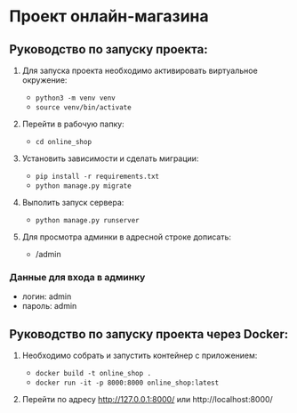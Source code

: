 # Проект онлайн-магазина

## Руководство по запуску проекта:

1) Для запуска проекта необходимо активировать виртуальное окружение:
   - `python3 -m venv venv`
   - `source venv/bin/activate`  

2) Перейти в рабочую папку:
   - `cd online_shop` 

3) Установить зависимости и сделать миграции: 
   - `pip install -r requirements.txt`
   - `python manage.py migrate`

4) Выполить запуск сервера: 
   - `python manage.py runserver`
   
5) Для просмотра админки в адресной строке дописать: 
   - /admin
   
### Данные для входа в админку

- логин: admin
- пароль: admin

## Руководство по запуску проекта через Docker:

1) Необходимо собрать и запустить контейнер с приложением:  
   - `docker build -t online_shop .`
   - `docker run -it -p 8000:8000 online_shop:latest`

2) Перейти по адресу http://127.0.0.1:8000/ или http://localhost:8000/